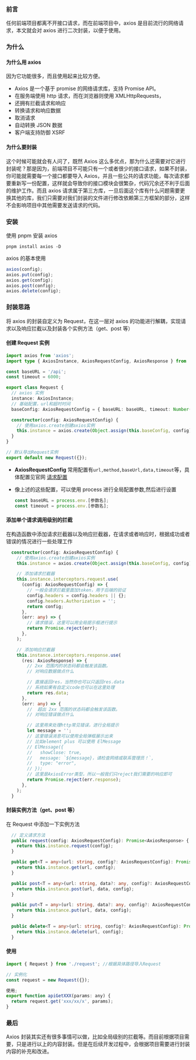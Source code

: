 ### 前言

任何前端项目都离不开接口请求，而在前端项目中，axios 是目前流行的网络请求，本文就会对 axios 进行二次封装，以便于使用。

### 为什么

#### 为什么用 axios

因为它功能很多，而且使用起来比较方便。

- Axios 是一个基于 promise 的网络请求库，支持 Promise API。
- 在服务端使用 http 请求，而在浏览器则使用 XMLHttpRequests，
- 还拥有拦截请求和响应
- 转换请求和响应数据
- 取消请求
- 自动转换 JSON 数据
- 客户端支持防御 XSRF

#### 为什么要封装

这个时候可能就会有人问了，既然 Axios 这么多优点，那为什么还需要对它进行封装呢？那是因为，前端项目不可能只有一个或者很少的接口请求，如果不封装，你可能就需要每一个接口都要导入 Axios，并且一些公共的请求功能，每次请求都要重新写一份配置，这样就会导致你的接口模块会很繁杂，代码冗余还不利于后面的维护工作。而且 axios 请求属于第三方库，一旦后面这个库有什么问题需要更换其他的库，我们只需要对我们封装的文件进行修改依赖第三方框架的部分，这样不会影响项目中其他需要发送请求的代码。

### 安装

使用 pnpm 安装 axios

```shell
pnpm install axios -D
```

axios 的基本使用

```js
axios(config);
axios.put(config);
axios.get(config);
axios.post(config);
axios.delete(config);
```

### 封装思路

将 axios 的封装自定义为 Request，在这一层对 axios 的功能进行解耦，实现请求以及响应拦截以及封装各个实例方法（get、post 等）

#### 创建 Request 实例

```ts
import axios from 'axios';
import type { AxiosInstance, AxiosRequestConfig, AxiosResponse } from 'axios';

const baseURL = '/api';
const timeout = 6000;

export class Request {
  // axios 实例
  instance: AxiosInstance;
  // 基础配置，url和超时时间
  baseConfig: AxiosRequestConfig = { baseURL: baseURL, timeout: Number(timeout) };

  constructor(config: AxiosRequestConfig) {
    // 使用axios.create创建axios实例
    this.instance = axios.create(Object.assign(this.baseConfig, config));
  }
}

// 默认导出Request实例
export default new Request({});
```

- **AxiosRequestConfig** 常用配置有`url,method,baseUrl,data,timeout`等，具体配置见官网 [请求配置](https://www.axios-http.cn/docs/req_config)

- 像上述的这些配置，可以使用 process 进行全局配置参数,然后进行设置

  ```js
  const baseURL = process.env.[参数名];
  const timeout = process.env.[参数名];
  ```

#### 添加单个请求调用级别的拦截

在构造函数中添加请求拦截器以及响应拦截器，在请求或者响应时，根据成功或者错误的情况进行一些处理工作

```ts
  constructor(config: AxiosRequestConfig) {
    // 使用axios.create创建axios实例
    this.instance = axios.create(Object.assign(this.baseConfig, config));

    // 添加请求拦截器
    this.instance.interceptors.request.use(
      (config: AxiosRequestConfig) => {
        // 一般会请求拦截里面加token，用于后端的验证
        config.headers = config.headers || {};
        config.headers.Authorization = '';
        return config;
      },
      (err: any) => {
        // 请求错误，这里可以用全局提示框进行提示
        return Promise.reject(err);
      },
    );

    // 添加响应拦截器
    this.instance.interceptors.response.use(
      (res: AxiosResponse) => {
        // 2xx 范围内的状态码都会触发该函数。
        // 对响应数据做点什么

        // 直接返回res，当然你也可以只返回res.data
        // 系统如果有自定义code也可以在这里处理
        return res.data;
      },
      (err: any) => {
        //  超出 2xx 范围的状态码都会触发该函数。
        // 对响应错误做点什么

        // 这里用来处理http常见错误，进行全局提示
        let message = '';
        // 这里错误消息可以使用全局弹框展示出来
        // 比如element plus 可以使用 ElMessage
        // ElMessage({
        //   showClose: true,
        //   message: `${message}，请检查网络或联系管理员！`,
        //   type: "error",
        // });
        // 这里是AxiosError类型，所以一般我们只reject我们需要的响应即可
        return Promise.reject(err.response);
      },
    );
  }
```

#### 封装实例方法（get、post 等）

在 Request 中添加一下实例方法

```ts
  // 定义请求方法
  public request(config: AxiosRequestConfig): Promise<AxiosResponse> {
    return this.instance.request(config);
  }

  public get<T = any>(url: string, config?: AxiosRequestConfig): Promise<Result<T>> {
    return this.instance.get(url, config);
  }

  public post<T = any>(url: string, data?: any, config?: AxiosRequestConfig): Promise<Result<T>> {
    return this.instance.post(url, data, config);
  }

  public put<T = any>(url: string, data?: any, config?: AxiosRequestConfig): Promise<Result<T>> {
    return this.instance.put(url, data, config);
  }

  public delete<T = any>(url: string, config?: AxiosRequestConfig): Promise<Result<T>> {
    return this.instance.delete(url, config);
  }
```

#### 使用

```jsx
import { Request } from './request'; //根据具体路径导入Request

// 实例化
const request = new Request({});

使用;
export function apiGetXXX(params: any) {
  return request.get('xxx/xx/x', params);
}
```

### 最后

Axios 封装其实还有很多事情可以做，比如全局级别的拦截等。而目前根据项目需要，只是进行以上的内容封装。但是在后续开发过程中，会根据项目需要进行封装内容的补充和改进。
